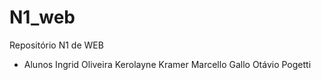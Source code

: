 # N1_web
Repositório N1 de WEB
- Alunos
  Ingrid Oliveira
  Kerolayne Kramer
  Marcello Gallo
  Otávio Pogetti
